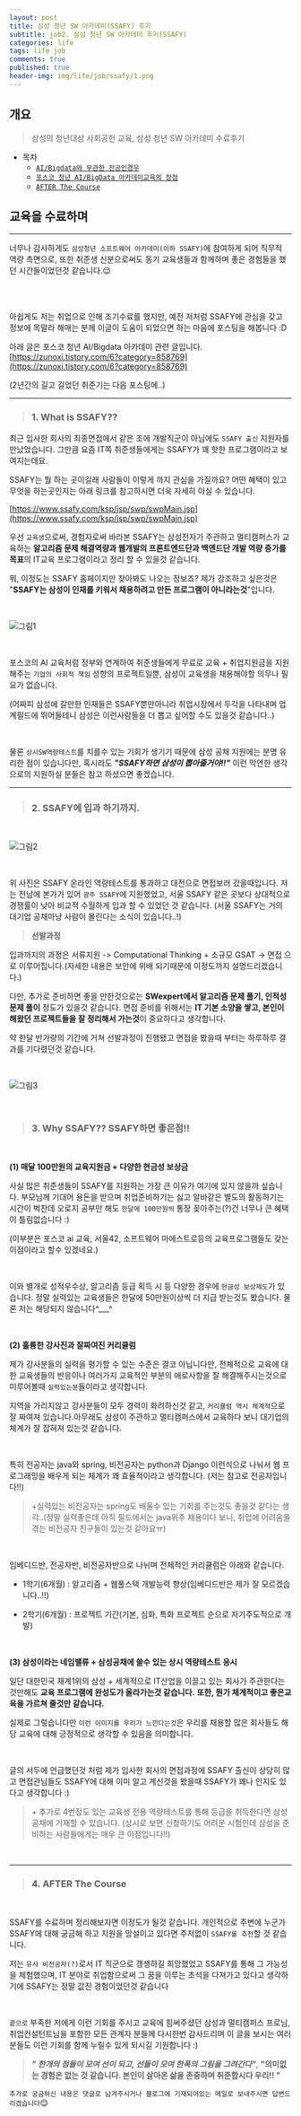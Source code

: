 ```yaml
---
layout: post
title: 삼성 청년 SW 아카데미(SSAFY) 후기
subtitle: job2. 삼성 청년 SW 아카데미 후기(SSAFY)
categories: life
tags: life job
comments: true
published: true
header-img: img/life/job/ssafy/1.png
---
```


## 개요
> 삼성의 청년대상 사회공헌 교육, 삼성 청년 SW 아카데미 수료후기
  
- 목차
	- [`AI/Bigdata와 무관한 전공인경우`](#1.-AI/Bigdata와-무관한-전공인데-지원해도-될까?)
	- [`포스코 청년 AI/BigData 아카데미교육의 장점`](#2.-포스코-청년-AI/BigData-아카데미교육의-장점)
	- [`AFTER The Course`](#AFTER-The-Course)
  
## 교육을 수료하며
---
너무나 감사하게도 `삼성청년 소프트웨어 아카데미(이하 SSAFY)`에 참여하게 되어 직무적 역량 측면으로, 또한 취준생 신분으로써도 동기 교육생들과 함께하며 좋은 경험들을 했던 시간들이었던것 같습니다.😌



<br><br>

아쉽게도 저는 취업으로 인해 조기수료를 했지만, 예전 저처럼 SSAFY에 관심을 갖고 정보에 목말라 해매는 분께 이글이 도움이 되었으면 하는 마음에 포스팅을 해봅니다 :D 

아래 글은 포스코 청년 AI/Bigdata 아카데미 관련 글입니다.
[https://zunoxi.tistory.com/6?category=858769](https://zunoxi.tistory.com/6?category=858769)

(2년간의 길고 길었던 취준기는 다음 포스팅에..)

---

> ### **1\. What is SSAFY??**

최근 입사한 회사의 최종면접에서 같은 조에 개발직군이 아님에도 `SSAFY 출신` 지원자를 만났었습니다. 그만큼 요즘 IT쪽 취준생들에게는 SSAFY가 꽤 핫한 프로그램이라고 보여지는데요.

SSAFY는 뭘 하는 곳이길래 사람들이 이렇게 까지 관심을 가질까요? 어떤 혜택이 있고 무엇을 하는곳인지는 아래 링크를 참고하시면 더욱 자세히 아실 수 있습니다.

[https://www.ssafy.com/ksp/jsp/swp/swpMain.jsp](https://www.ssafy.com/ksp/jsp/swp/swpMain.jsp)


우선 `교육생`으로써, 경험자로써 바라본 SSAFY는 삼성전자가 주관하고 멀티캠퍼스가 교육하는 **알고리즘 문제 해결역량과 웹개발의 프론트엔드단과 백엔드단 개발 역량 증가를 목표**의 IT교육 프로그램이라고 정리 할 수 있을것 같습니다.

뭐, 이정도는 SSAFY 홈페이지만 찾아봐도 나오는 정보죠? 제가 강조하고 싶은것은 "**SSAFY는 삼성이 인재를 키워서 채용하려고 만든 프로그램이 아니라는것**"입니다. 

<br>

![그림1](https://zunoxi.github.io/assets/img/life/job/ssafy/1.png)

<br>

포스코의 AI 교육처럼 정부와 연계하여 취준생들에게 무료로 교육 + 취업지원금을 지원해주는 `기업의 사회적 책임` 성향의 프로젝트일뿐, 삼성이 교육생을 채용해야할 의무나 필요가 없습니다.

(어짜피 삼성에 갈만한 인재들은 SSAFY뿐만아니라 취업시장에서 두각을 나타내며 업계필드에 뛰어들테니 삼성은 이런사람들을 더 뽑고 싶어할 수도 있을것 같습니다..)

<br>

물론 `상시SW역량테스트`를 치를수 있는 기회가 생기기 때문에 삼성 공채 지원에는 분명 유리한 점이 있습니다만, 혹시라도 _**"SSAFY하면 삼성이 뽑아줄거야!!"**_ 이런 막연한 생각으로의 지원하실 분들은 참고 하셨으면 좋겠습니다.

<be>

---
> ### **2\. SSAFY에 입과 하기까지.**

<br>

![그림2](https://zunoxi.github.io/assets/img/life/job/ssafy/2.png)

<br>

위 사진은 SSAFY 온라인 역량테스트를 통과하고 대전으로 면접보러 갔을때입니다. 저는 전남에 본가가 있어 `광주 SSAFY`에 지원했었고, 서울 SSAFY 같은 곳보다 상대적으로 경쟁률이 낮아 비교적 수월하게 입과 할 수 있었던 것 같습니다. (서울 SSAFY는 거의 대기업 공채마냥 사람이 몰린다는 소식이 있습니다..!)

> **선발과정**

입과까지의 과정은 서류지원 -> Computational Thinking + 소규모 GSAT -> 면접 으로 이루어집니다.(자세한 내용은 보안에 위배 되기때문에 이정도까지 설명드리겠습니다.)

다만, 추가로 준비하면 좋을 만한것으로는 **SWexpert에서 알고리즘 문제 풀기, 인적성 문제 풀이** 정도가 있을것 같습니다. 면접 준비를 위해서는 **IT 기본 소양을 쌓고, 본인이 해왔던 프로젝트들을 잘 정리해서 가는것**이 중요하다고 생각합니다.

약 한달 반가량의 기간에 거쳐 선발과정이 진행됐고 면접을 봤을때 부터는 하루하루 결과를 기다렸던것 같습니다.

<br>

![그림3](https://zunoxi.github.io/assets/img/life/job/ssafy/3.jpg)

<br>

> ### **3\. Why SSAFY?? SSAFY하면 좋은점!!**

<br>

**(1) 매달 100만원의 교육지원금 + 다양한 현금성 보상금**

사실 많은 취준생들이 SSAFY를 지원하는 가장 큰 이유가 여기에 있지 않을까 싶습니다. 부모님께 기대어 용돈을 받으며 취업준비하기는 싫고 알바같은 별도의 활동하기는 시간이 벅찬데 오로지 공부만 해도 `한달에 100만원씩` 통장 꽂아주는(?)건 너무나 큰 혜택이 틀림없습니다 :)

(이부분은 포스코 ai 교육, 서울42, 소프트웨어 마에스트로등의 교육프로그램들도 갖는 이점이라고 할수 있겠네요.)

<br>

이와 별개로 성적우수상, 알고리즘 등급 획득 시 등 다양한 경우에 `현금성 보상제도`가 있습니다. 정말 실력있는 교육생들은 한달에 50만원이상씩 더 지급 받는것도 봤습니다. 물론 저는 해당되지 않습니다^___^

<br>

**(2) 훌륭한 강사진과 잘짜여진 커리큘럼**

제가 강사분들의 실력을 평가할 수 있는 수준은 결코 아닙니다만, 전체적으로 교육에 대한 교육생들의 반응이나 여러가지 교육적인 부분의 애로사항을 잘 해결해주시는것으로 미루어볼때 `실력있는분`들이라고 생각합니다.

지역을 가리지않고 강사분들이 모두 경력이 화려하신것 같고, `커리큘럼 역시 체계적`으로 잘 짜여져 있습니다.아무래도 삼성이 주관하고 멀티캠퍼스에서 교육하다 보니 대기업의 체계가 잘 잡혀져 있는것 같습니다.

<br>

특히 전공자는 java와 spring, 비전공자는 python과 Django 이런식으로 나눠서 웹 프로그래밍을 배우게 되는 체계가 꽤 효율적이라고 생각합니다. (저는 참고로 전공자입니다!!)

> +실력있는 비전공자는 spring도 배울수 있는 기회를 주는것도 좋을것 같다는 생각..(정말 실력좋은데 아직 필드에서는 java위주 채용이다 보니, 취업에 어려움을 겪는 비전공자 친구들이 있는것 같아요ㅠ)

<br>

임베디드반, 전공자반, 비전공자반으로 나뉘며 전체적인 커리큘럼은 아래와 같습니다.

* 1학기(6개월) : 알고리즘 + 웹풀스택 개발능력 향상(임베디드반은 제가 잘 모르겠습니다..!!)

* 2학기(6개월) : 프로젝트 기간(기본, 심화, 특화 프로젝트 순으로 자기주도적으로 개발)

<br>

**(3) 삼성이라는 네임밸류 + 삼성공채에 쓸수 있는 상시 역량테스트 응시**

일단 대한민국 재계1위의 삼성 + 세계적으로 IT산업을 이끌고 있는 회사가 주관한다는 것만해도 **교육 프로그램에 완성도가 올라가는것 같습니다.** **또한, 뭔가 체계적이고 좋은교육을 가르쳐 줄것만 같습니다.**

실제로 그렇습니다만 `이런 이미지를 우리가 느낀다는것`은 우리를 채용할 많은 회사들도 해당 교육에 대해 긍정적으로 생각할 수 있음을 의미합니다.

<br>

글의 서두에 언급했던것 처럼 제가 입사한 회사의 면접과정에 SSAFY 출신이 상당히 많고 면접관님들도 SSAFY에 대해 이미 알고 계신것을 봤을때 SSAFY가 꽤나 인지도 있다고 생각합니다 :)

> \+ 추가로 4번정도 있는 교육생 전용 역량테스트를 통해 등급을 취득한다면 삼성 공채에 기재할 수 있습니다. (상시로 보면 신청하기도 어려운 시험인데 삼성을 준비하는 사람들에게는 매우 큰 이점입니다!!)

<br>

---
> ### **4\. AFTER The Course**

<br>

SSAFY를 수료하며 정리해보자면 이정도가 될것 같습니다. 개인적으로 주변에 누군가 SSAFY에 대해 궁금해 하고 지원을 망설이고 있다면 주저없이 `SSAFY를 추천`할 것 같습니다.

저는 `유사 비전공자(?)`로서 IT 직군으로 갱생하길 희망했었고 SSAFY를 통해 그 가능성을 체험했으며, IT 분야로 취업함으로써 그 꿈을 이루는 초석을 다져가고 있다고 생각하기에 SSAFY는 정말 값진 경험이었던것 같습니다

<br>



`끝으로` 부족한 저에게 이런 기회를 주시고 교육에 힘써주셨던 삼성과 멀티캠퍼스 프로님, 취업컨설턴트님을 포함한 모든 관계자 분들께 다시한번 감사드리며 이 글을 보시는 여러분들도 이런 기회를 함께 누릴수 있게 되시길 기원합니다 :)

> _**" 한개의 점들이 모여 선이 되고, 선들이 모여 한폭의 그림을 그려간다"**_, **"의미없는 경험은 없는 것 같습니다. 본인이 살아온 삶을 존중하며 취준합시다 우리!! "**

`추가로 궁금하신 내용은 댓글로 남겨주시거나 블로그에 기재되어있는 메일로 보내주시면 답변드리겠습니다`😌